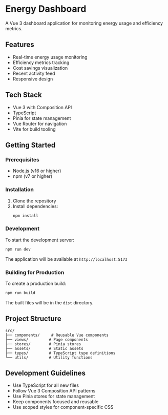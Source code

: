 # Energy Dashboard

A Vue 3 dashboard application for monitoring energy usage and efficiency metrics.

## Features

- Real-time energy usage monitoring
- Efficiency metrics tracking
- Cost savings visualization
- Recent activity feed
- Responsive design

## Tech Stack

- Vue 3 with Composition API
- TypeScript
- Pinia for state management
- Vue Router for navigation
- Vite for build tooling

## Getting Started

### Prerequisites

- Node.js (v16 or higher)
- npm (v7 or higher)

### Installation

1. Clone the repository
2. Install dependencies:
   ```bash
   npm install
   ```

### Development

To start the development server:

```bash
npm run dev
```

The application will be available at `http://localhost:5173`

### Building for Production

To create a production build:

```bash
npm run build
```

The built files will be in the `dist` directory.

## Project Structure

```
src/
├── components/     # Reusable Vue components
├── views/         # Page components
├── stores/        # Pinia stores
├── assets/        # Static assets
├── types/         # TypeScript type definitions
└── utils/         # Utility functions
```

## Development Guidelines

- Use TypeScript for all new files
- Follow Vue 3 Composition API patterns
- Use Pinia stores for state management
- Keep components focused and reusable
- Use scoped styles for component-specific CSS